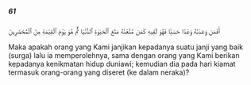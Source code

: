 ##### 61

<span class="ayah">أَفَمَن وَعَدْنَٰهُ وَعْدًا حَسَنًۭا فَهُوَ لَٰقِيهِ كَمَن مَّتَّعْنَٰهُ مَتَٰعَ ٱلْحَيَوٰةِ ٱلدُّنْيَا ثُمَّ هُوَ يَوْمَ ٱلْقِيَٰمَةِ مِنَ ٱلْمُحْضَرِينَ</span>

<span class="ayah_translation">Maka apakah orang yang Kami janjikan kepadanya suatu janji yang baik (surga) lalu ia memperolehnya, sama dengan orang yang Kami berikan kepadanya kenikmatan hidup duniawi; kemudian dia pada hari kiamat termasuk orang-orang yang diseret (ke dalam neraka)?</span>
